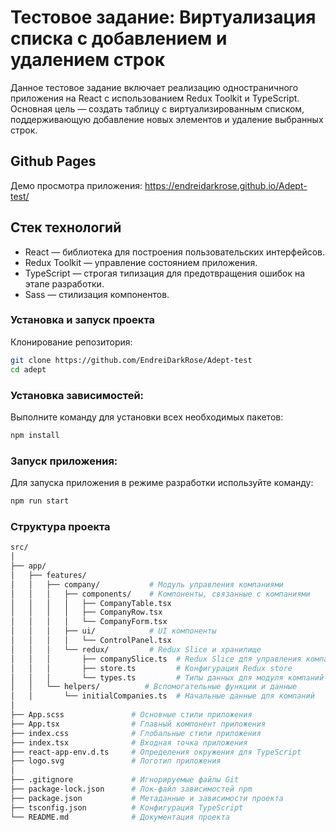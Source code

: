 # Тестовое задание: Виртуализация списка с добавлением и удалением строк

Данное тестовое задание включает реализацию одностраничного приложения на React с использованием Redux Toolkit и TypeScript. Основная цель — создать таблицу с виртуализированным списком, поддерживающую добавление новых элементов и удаление выбранных строк.

## Github Pages

Демо просмотра приложения:
<https://endreidarkrose.github.io/Adept-test/>

## Стек технологий

- React — библиотека для построения пользовательских интерфейсов.
- Redux Toolkit — управление состоянием приложения.
- TypeScript — строгая типизация для предотвращения ошибок на этапе разработки.
- Sass — стилизация компонентов.

### Установка и запуск проекта

Клонирование репозитория:

```bash
git clone https://github.com/EndreiDarkRose/Adept-test
cd adept
```

### Установка зависимостей:

Выполните команду для установки всех необходимых пакетов:

```bash
npm install
```

### Запуск приложения:

Для запуска приложения в режиме разработки используйте команду:

```bash
npm run start
```

### Структура проекта

```bash
src/
│
├── app/
│   ├── features/
│   │   ├── company/           # Модуль управления компаниями
│   │   │   ├── components/    # Компоненты, связанные с компаниями
│   │   │   │   ├── CompanyTable.tsx
│   │   │   │   ├── CompanyRow.tsx
│   │   │   │   └── CompanyForm.tsx
│   │   │   ├── ui/            # UI компоненты
│   │   │   │   └── ControlPanel.tsx
│   │   │   └── redux/         # Redux Slice и хранилище
│   │   │       ├── companySlice.ts  # Redux Slice для управления компаниями
│   │   │       ├── store.ts         # Конфигурация Redux store
│   │   │       └── types.ts         # Типы данных для модуля компаний
│   │   └── helpers/          # Вспомогательные функции и данные
│   │       └── initialCompanies.ts  # Начальные данные для компаний
│
├── App.scss               # Основные стили приложения
├── App.tsx                # Главный компонент приложения
├── index.css              # Глобальные стили приложения
├── index.tsx              # Входная точка приложения
├── react-app-env.d.ts     # Определения окружения для TypeScript
├── logo.svg               # Логотип приложения
│
├── .gitignore             # Игнорируемые файлы Git
├── package-lock.json      # Лок-файл зависимостей npm
├── package.json           # Метаданные и зависимости проекта
├── tsconfig.json          # Конфигурация TypeScript
└── README.md              # Документация проекта
```
